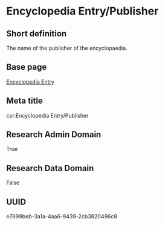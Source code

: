 # Encyclopedia Entry/Publisher
## Short definition
The name of the publisher of the encyclopaedia.
## Base page
[Encyclopedia Entry](../../Objects/Encyclopedia%20Entry.md)
## Meta title
csr:Encyclopedia Entry/Publisher
## Research Admin Domain
True
## Research Data Domain
False
## UUID
e7699beb-3a1a-4aa6-9439-2cb3820496c8
